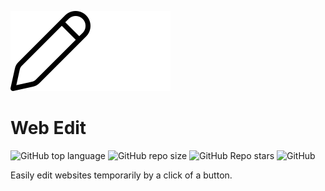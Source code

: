 ![GitHub-Mark-Light](assets/DarkEditRegular128.png#gh-dark-mode-only)![GitHub-Mark-Dark](assets/LightEditRegular128.png#gh-light-mode-only)

# Web Edit

![GitHub top language](https://img.shields.io/github/languages/top/RyanLua/WebEdit)
![GitHub repo size](https://img.shields.io/github/repo-size/RyanLua/WebEdit)
![GitHub Repo stars](https://img.shields.io/github/stars/RyanLua/WebEdit)
![GitHub](https://img.shields.io/github/license/RyanLua/WebEdit)

Easily edit websites temporarily by a click of a button.
